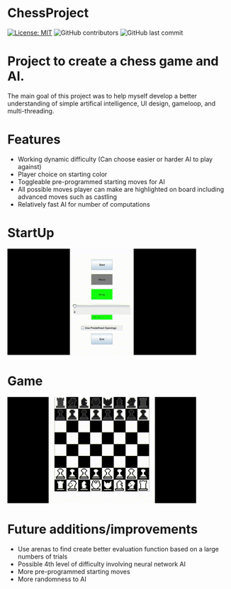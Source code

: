 # ChessProject
[![License: MIT](https://img.shields.io/badge/License-MIT-yellow.svg)](https://opensource.org/licenses/MIT)
<img alt="GitHub contributors" src="https://img.shields.io/github/contributors/KobiKano/ChessProject?color=green">
<img alt="GitHub last commit" src="https://img.shields.io/github/last-commit/KobiKano/ChessProject?color=blue">

# Project to create a chess game and AI.
The main goal of this project was to help myself develop a better understanding of simple artifical intelligence, UI design, gameloop, and multi-threading.

# Features
- Working dynamic difficulty (Can choose easier or harder AI to play against)
- Player choice on starting color
- Toggleable pre-programmed starting moves for AI
- All possible moves player can make are highlighted on board including advanced moves such as castling
- Relatively fast AI for number of computations

# StartUp
![Chess1](Chess1.gif)

# Game
![Chess2](Chess2.gif)

# Future additions/improvements
- Use arenas to find create better evaluation function based on a large numbers of trials
- Possible 4th level of difficulty involving neural network AI
- More pre-programmed starting moves
- More randomness to AI
